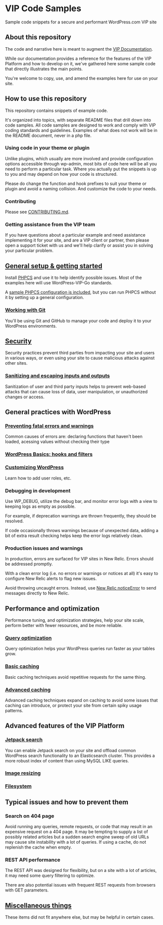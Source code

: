 # VIP Code Samples
Sample code snippets for a secure and performant WordPress.com VIP site

## About this repository
The code and narrative here is meant to augment the [VIP Documentation](https://wpvip.com/documentation/).

While our documentation provides a reference for
the features of the VIP Platform and how to develop on it, we've gathered here some sample code that directly
illustrates the main points.

You're welcome to copy, use, and amend the  examples here for use on your site.

## How to use this repository
This repository contains snippets of example code.

It's organized into topics, with separate README files that drill down into code samples. All code samples are designed to work and comply with VIP coding standards and guidelines. Examples of what does not work will be in the README document, never in a php file.

### Using code in your theme or plugin
Unlike plugins, which usually are more involved and provide configuration options accessible through wp-admin,
most bits of code here will be all you need to perform a particular task. Where you actually put the snippets
is up to you and may depend on how your code is structured.

Please do change the function and hook prefixes to suit your theme or plugin and avoid a naming collision. And customize the code
to your needs.

### Contributing

Please see [CONTRIBUTING.md](CONTRIBUTING.md).

### Getting assistance from the VIP team
If you have questions about a
particular example and need assistance implementing it for your site, and are a VIP client or partner,
then please open a support ticket with us and we'll help clarify or assist you in solving your particular
problem.

## [General setup & getting started](00-getting-started)
Install [PHPCS](https://wpvip.com/documentation/how-to-install-php-code-sniffer-for-wordpress-com-vip/) and use it to help identify possible issues. Most of the examples here will use WordPress-VIP-Go standards.

A [sample PHPCS configuration is included](phpcs.xml), but you can run PHPCS without it by setting up a general configuration.

### [Working with Git](001-working-with-git)
You'll be using Git and GitHub to manage your code and deploy it to your WordPress environments.

## [Security](10-security)
Security practices prevent third parties from impacting your site and users in various ways, or even using your
site to cause malicious attacks against other sites.

### [Sanitizing and escaping inputs and outputs](10-security)
Sanitization of user and third party inputs helps to prevent web-based attacks that can cause loss of data, user manipulation,
or unauthorized changes or access.

## General practices with WordPress

### [Preventing fatal errors and warnings](20-preventing-bad-things)
Common causes of errors are: declaring functions that haven't been loaded, acessing values without checking their type

### [WordPress Basics: hooks and filters](30-basics)

### [Customizing WordPress](40-customizing)
Learn how to add user roles, etc.

### Debugging in development
Use WP_DEBUG, utilize the debug bar, and monitor error logs with a view to keeping logs as empty as possible.

For example, if deprecation warnings are thrown frequently, they should be resolved.

If code occasionally throws warnings because of unexpected data, adding a bit of extra result checking helps keep the error logs relatively clean.

### Production issues and warnings
In production, errors are surfaced for VIP sites in New Relic. Errors should be addressed promptly.

With a clean error log (i.e. no errors or warnings or notices at all) it's easy to configure New Relic alerts to flag new issues.

Avoid throwing uncaught errors. Instead, use [New Relic noticeError](https://docs.newrelic.com/docs/browser/new-relic-browser/browser-agent-spa-api/notice-error) to send messages directly to New Relic.

## Performance and optimization
Performance tuning, and optimization strategies, help your site scale, perform better with fewer resources, and be more
reliable.

### [Query optimization](60-query-optimization)
Query optimization helps your WordPress queries run faster as your tables grow.

### [Basic caching](70-basic-caching)
Basic caching techniques avoid repetitive requests for the same thing.

### [Advanced caching](80-advanced-caching)
Advanced caching techniques expand on caching to avoid some issues that caching can introduce, or protect your site from
certain spiky usage patterns.

## Advanced features of the VIP Platform

### [Jetpack search](110-jetpack-search)
You can enable Jetpack search on your site and offload common WordPress search functionality to an Elasticsearch cluster. This provides a more robust index of content than using MySQL LIKE queries.

### [Image resizing](120-images)

### [Filesystem](130-filesystem)

## Typical issues and how to prevent them

### Search on 404 page
Avoid running any queries, remote requests, or code that may result in an expensive request on a 404 page. It may be tempting to supply a list of possibly related articles but a sudden search engine sweep of old URLs may cause site instability with a lot of queries. If using a cache, do not replenish the cache when empty.

### REST API performance
The REST API was designed for flexibility, but on a site with a lot of articles, it may need some query filtering to optimize.

There are also potential issues with frequent REST requests from browsers with GET parameters.

## [Miscellaneous things](999-misc)
These items did not fit anywhere else, but may be helpful in certain cases.